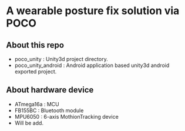 # A wearable posture fix solution via POCO
## About this repo
- poco_unity : Unity3d project directory.
- poco_unity_android : Android application based unity3d android exported project.

## About hardware device
- ATmega16a : MCU
- FB155BC : Bluetooth module
- MPU6050 : 6-axis MothionTracking device
- Will be add.
